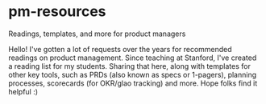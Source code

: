 # pm-resources
Readings, templates, and more for product managers

Hello! I've gotten a lot of requests over the years for recommended readings on product management. Since teaching at Stanford, I've created a reading list for my students. Sharing that here, along with templates for other key tools, such as PRDs (also known as specs or 1-pagers), planning processes, scorecards (for OKR/glao tracking) and more. Hope folks find it helpful :)
